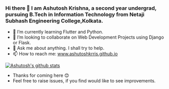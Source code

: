 ### Hi there 👋 I am Ashutosh Krishna, a second year undergrad, pursuing B.Tech in Information Technology from Netaji Subhash Engineering College,Kolkata.

<!--😊
**ashutoshkrris/ashutoshkrris** is a ✨ _special_ ✨ repository because its `README.md` (this file) appears on your GitHub profile. -->

- 🌱 I’m currently learning Flutter and Python.
- 👯 I’m looking to collaborate on Web Development Projects using Django or Flask.
- 💬 Ask me about anything. I shall try to help.
- 📫 How to reach me: www.ashutoshkrris.github.io

[![Ashutosh's github stats](https://github-readme-stats.vercel.app/api?username=ashutoshkrris&show_icons=true)](https://github.com/anuraghazra/github-readme-stats)

- Thanks for coming here 😊
- Feel free to raise issues, if you find would like to see improvements.
